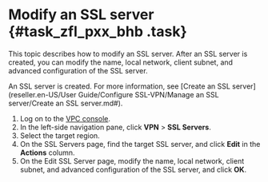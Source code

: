 # Modify an SSL server {#task_zfl_pxx_bhb .task}

This topic describes how to modify an SSL server. After an SSL server is created, you can modify the name, local network, client subnet, and advanced configuration of the SSL server.

An SSL server is created. For more information, see [Create an SSL server](reseller.en-US/User Guide/Configure SSL-VPN/Manage an SSL server/Create an SSL server.md#).

1.   Log on to the [VPC console](https://partners-intl.aliyun.com/login-required#/vpc). 
2.   In the left-side navigation pane, click **VPN** \> **SSL Servers**. 
3.   Select the target region. 
4.   On the SSL Servers page, find the target SSL server, and click **Edit** in the **Actions** column. 
5.   On the Edit SSL Server page, modify the name, local network, client subnet, and advanced configuration of the SSL server, and click **OK**. 

